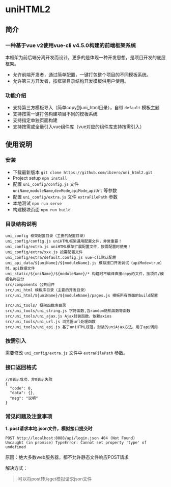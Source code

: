 # uniHTML2

## 简介

### 一种基于vue v2使用vue-cli v4.5.0构建的前端框架系统
本框架为前后端分离开发而设计，更多的是体现一种开发思想，是项目开发的底层框架。

- 允许前端开发者，通过简单配置，一键打包整个项目的不同模板系统。
- 允许第三方开发者，按框架目录结构开发模板供用户使用。

### 功能介绍

* 支持第三方模板导入（简单copy到uni_html目录），自带 `default` 模板主题
* 支持按需一键打包构建项目不同的模板系统
* 支持指定单独页面构建
* 支持按需或全量引入vue组件库（vue对应的组件库支持按需引入）

## 使用说明

### 安装

* 下载最新版本 `git clone https://github.com/ibzero/uni_html2.git`
* Project setup `npm install`
* 配置 `uni_config/config.js` 文件 `uniName`,`moduleName`,`devMode`,`apiMode`,`apiUrl` 等参数
* 配置 `uni_config/extra.js` 文件 `extraFilePath` 参数
* 本地测试 `npm run serve`
* 构建模块页面 `npm run build`

### 目录结构说明

```
uni_config 框架配置目录（主要的配置目录）
uni_config/config.js uniHTML框架通用配置文件，非常重要！
uni_config/extra.js uniHTML框架扩展配置文件，按需配置时使用！
uni_config/extra/xxx.js 按需配置文件
uni_config/extra/default.config.js vue-cli默认配置
uni_api_data/${uniName}/${moduleName}.js 模拟接口开发调试（apiMode=true）时，api数据文件
uni_static/${uniName}/${moduleName}/* 构建时不编译直接copy的文件，按项目/模板名称区分
src/components 公共组件
src/uni_html 模板库目录（主要的开发目录）
src/uni_html/${uniName}/${moduleName}/pages.js 模板所有页面的build配置

src/uni_tools/ 框架函数库目录
src/uni_tools/uni_string.js 字符函数,含random随机函数等函数
src/uni_tools/uni_ajax.js Ajax封装函数，依赖axios
src/uni_tools/uni_url.js 浏览器url处理函数
src/uni_tools/uni_api.js 基于uniHTML规范，封装的uniAjax方法，用于api调用
```

### 按需引入

需要修改 `uni_config/extra.js` 文件中 `extraFilePath` 参数。

### 接口返回格式

```
//0表示成功，非0表示失败
{
  "code": 0,
  "data": {},
  "msg": "说明"
}
```

### 常见问题及注意事项

**1. post请求本地.json文件，模拟接口提交时**

```
POST http://localhost:8080/api/login.json 404 (Not Found)
Uncaught (in promise) TypeError: Cannot set property 'type' of undefined
```

原因：绝大多数web服务器，都不允许静态文件响应POST请求

解决方式：
> 可以将post转为get模拟请求json文件